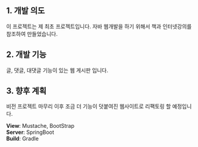 ## 1. 개발 의도

이 프로젝트는 제 최초 프로젝트입니다. 자바 웹개발을 하기 위해서 책과 인터넷강의를 참조하여 만들었습니다. 

## 2. 개발 기능

글, 댓글, 대댓글 기능이 있는 웹 게시판 입니다.

## 3. 향후 계획

비전 프로젝트 마무리 이후 조금 더 기능이 덧붙여진 웹사이트로 리팩토링 할 예정입니다.

**View**: Mustache, BootStrap  
**Server**: SpringBoot    
**Build**: Gradle  


